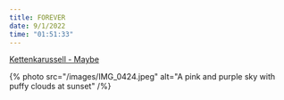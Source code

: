 ```yaml
---
title: FOREVER
date: 9/1/2022
time: "01:51:33"
---
```


[Kettenkarussell - Maybe](https://youtu.be/hpKlCKL9FsM)

{% photo src="/images/IMG_0424.jpeg" alt="A pink and purple sky with puffy clouds at sunset" /%}
